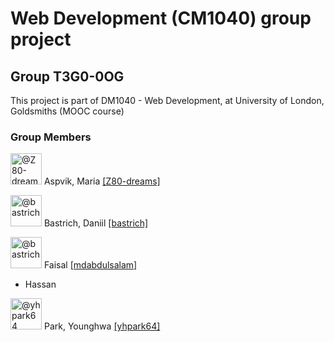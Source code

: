  # Web Development (CM1040) group project
## Group T3G0-0OG

This project is part of DM1040 - Web Development, at University of London, Goldsmiths (MOOC course)

### Group Members

<img src="https://avatars.githubusercontent.com/u/52473290?s=64&amp;v=4" alt="@Z80-dreams" width="50px" height="50px"> Aspvik, Maria [[Z80-dreams]](/Z80-dreams)

<img src="https://avatars.githubusercontent.com/u/3588039?s=64&amp;v=4" alt="@bastrich" width="50px" height="50px"> Bastrich, Daniil [[bastrich]](/bastrich)

<img src="https://avatars.githubusercontent.com/u/85625709?s=64&amp;v=4" alt="@bastrich" width="50px" height="50px"> Faisal [[mdabdulsalam]](/mdabdulsalam)

* Hassan

<img src="https://avatars.githubusercontent.com/u/85051644?s=64&amp;v=4" alt="@yhpark64" width="50px" height="50px"> Park, Younghwa [[yhpark64]](/yhpark64)

